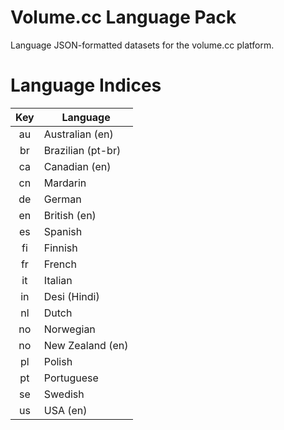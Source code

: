 # Volume.cc Language Pack

Language JSON-formatted datasets for the volume.cc platform.

# Language Indices

|  Key  | Language          |
|:-----:|-------------------|
| au    | Australian (en)   |
| br    | Brazilian (pt-br) |
| ca    | Canadian (en)     |
| cn    | Mardarin          |
| de    | German            |
| en    | British (en)      |
| es    | Spanish           |
| fi    | Finnish           |
| fr    | French            |
| it    | Italian           |
| in    | Desi (Hindi)      |
| nl    | Dutch             |
| no    | Norwegian         |
| no    | New Zealand (en)  |
| pl    | Polish            |
| pt    | Portuguese        |
| se    | Swedish           |
| us    | USA (en)          |
